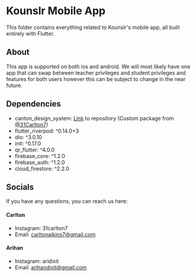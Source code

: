 # Kounslr Mobile App

This folder contains everything related to Kounslr's mobile app, all built entirely with Flutter.

## About
This app is supported on both ios and android. We will most likely have one app that can swap between teacher privileges and student privileges and features for both users however this can be subject to change in the near future.

## Dependencies

- canton_design_system: [Link](https://github.com/31Carlton7/canton_design_system) to repository (Custom package from [@31Carlton7](https://github.com/31Carlton7))
- flutter_riverpod: ^0.14.0+3
- dio: ^3.0.10
- intl: ^0.17.0
- qr_flutter: ^4.0.0
- firebase_core: ^1.2.0
- firebase_auth: ^1.2.0
- cloud_firestore: ^2.2.0

## Socials

If you have any questions, you can reach us here:

#### Carlton
- Instagram: 31carlton7
- Email: carltonaikins7@gmail.com

#### Arihan
- Instagram: aridixit
- Email: arihandixit@gmail.com
